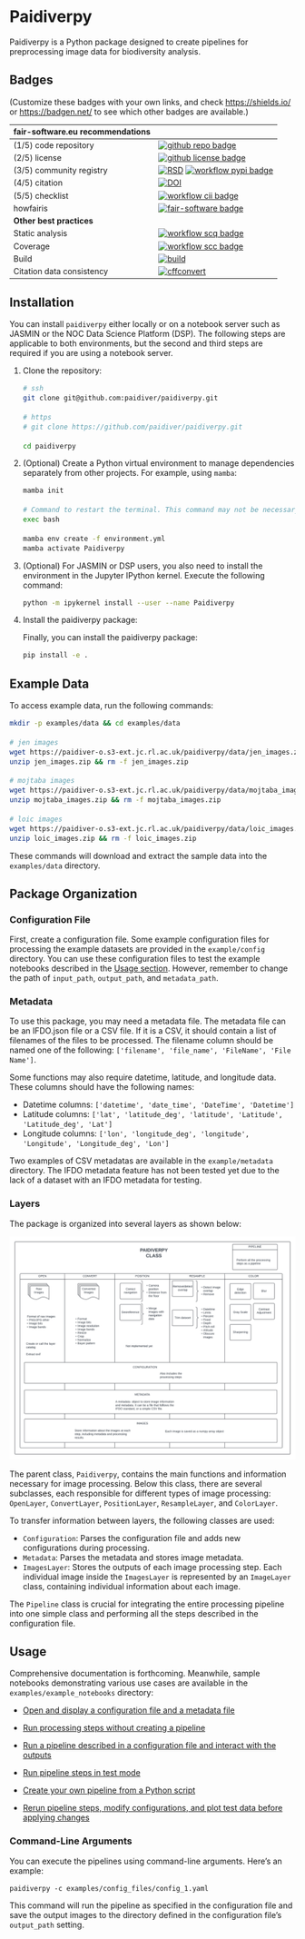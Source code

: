 # Paidiverpy

Paidiverpy is a Python package designed to create pipelines for preprocessing image data for biodiversity analysis.

## Badges

(Customize these badges with your own links, and check https://shields.io/ or https://badgen.net/ to see which other badges are available.)

| fair-software.eu recommendations | |
| :-- | :--  |
| (1/5) code repository              | [![github repo badge](https://img.shields.io/badge/github-repo-000.svg?logo=github&labelColor=gray&color=blue)](https://github.com/paidiver/paidiverpy) |
| (2/5) license                      | [![github license badge](https://img.shields.io/github/license/paidiver/paidiverpy)](https://github.com/paidiver/paidiverpy) |
| (3/5) community registry           | [![RSD](https://img.shields.io/badge/rsd-paidiverpy-00a3e3.svg)](https://www.research-software.nl/software/paidiverpy) [![workflow pypi badge](https://img.shields.io/pypi/v/paidiverpy.svg?colorB=blue)](https://pypi.python.org/project/paidiverpy/) |
| (4/5) citation                     | [![DOI](https://zenodo.org/badge/DOI/<replace-with-created-DOI>.svg)](https://doi.org/<replace-with-created-DOI>)|
| (5/5) checklist                    | [![workflow cii badge](https://bestpractices.coreinfrastructure.org/projects/<replace-with-created-project-identifier>/badge)](https://bestpractices.coreinfrastructure.org/projects/<replace-with-created-project-identifier>) |
| howfairis                          | [![fair-software badge](https://img.shields.io/badge/fair--software.eu-%E2%97%8F%20%20%E2%97%8F%20%20%E2%97%8F%20%20%E2%97%8F%20%20%E2%97%8B-yellow)](https://fair-software.eu) |
| **Other best practices**           | &nbsp; |
| Static analysis                    | [![workflow scq badge](https://sonarcloud.io/api/project_badges/measure?project=paidiverpy&metric=alert_status)](https://sonarcloud.io/dashboard?id=paidiverpy) |
| Coverage                           | [![workflow scc badge](https://sonarcloud.io/api/project_badges/measure?project=paidiverpy&metric=coverage)](https://sonarcloud.io/dashboard?id=paidiverpy) || Documentation                      | [![Documentation Status](https://readthedocs.org/projects/paidiverpy/badge/?version=latest)](https://paidiverpy.readthedocs.io/en/latest/?badge=latest) || **GitHub Actions**                 | &nbsp; |
| Build                              | [![build](https://github.com/paidiver/paidiverpy/actions/workflows/build.yml/badge.svg)](https://github.com/paidiver/paidiverpy/actions/workflows/build.yml) |
| Citation data consistency          | [![cffconvert](https://github.com/paidiver/paidiverpy/actions/workflows/cffconvert.yml/badge.svg)](https://github.com/paidiver/paidiverpy/actions/workflows/cffconvert.yml) || SonarCloud                         | [![sonarcloud](https://github.com/paidiver/paidiverpy/actions/workflows/sonarcloud.yml/badge.svg)](https://github.com/paidiver/paidiverpy/actions/workflows/sonarcloud.yml) || Link checker              | [![link-check](https://github.com/paidiver/paidiverpy/actions/workflows/link-check.yml/badge.svg)](https://github.com/paidiver/paidiverpy/actions/workflows/link-check.yml) |## How to use paidiverpy


## Installation

You can install `paidiverpy` either locally or on a notebook server such as JASMIN or the NOC Data Science Platform (DSP). The following steps are applicable to both environments, but the second and third steps are required if you are using a notebook server.

1. Clone the repository:

    ```bash
    # ssh
    git clone git@github.com:paidiver/paidiverpy.git

    # https
    # git clone https://github.com/paidiver/paidiverpy.git

    cd paidiverpy
    ```

2. (Optional) Create a Python virtual environment to manage dependencies separately from other projects. For example, using `mamba`:

    ```bash
    mamba init

    # Command to restart the terminal. This command may not be necessary if mamba init has already been successfully run before
    exec bash

    mamba env create -f environment.yml
    mamba activate Paidiverpy
    ```

3. (Optional) For JASMIN or DSP users, you also need to install the environment in the Jupyter IPython kernel. Execute the following command:

    ```bash
    python -m ipykernel install --user --name Paidiverpy
    ```

4. Install the paidiverpy package:

    Finally, you can install the paidiverpy package:

    ```bash
    pip install -e .
    ```

## Example Data

To access example data, run the following commands:

```bash
mkdir -p examples/data && cd examples/data

# jen images
wget https://paidiver-o.s3-ext.jc.rl.ac.uk/paidiverpy/data/jen_images.zip
unzip jen_images.zip && rm -f jen_images.zip

# mojtaba images
wget https://paidiver-o.s3-ext.jc.rl.ac.uk/paidiverpy/data/mojtaba_images.zip
unzip mojtaba_images.zip && rm -f mojtaba_images.zip

# loic images
wget https://paidiver-o.s3-ext.jc.rl.ac.uk/paidiverpy/data/loic_images.zip
unzip loic_images.zip && rm -f loic_images.zip
```

These commands will download and extract the sample data into the `examples/data` directory.

## Package Organization

### Configuration File

First, create a configuration file. Some example configuration files for processing the example datasets are provided in the `example/config` directory. You can use these configuration files to test the example notebooks described in the [Usage section](#usage). However, remember to change the path of `input_path`, `output_path`, and `metadata_path`.

### Metadata

To use this package, you may need a metadata file. The metadata file can be an IFDO.json file or a CSV file. If it is a CSV, it should contain a list of filenames of the files to be processed. The filename column should be named one of the following: `['filename', 'file_name', 'FileName', 'File Name']`.

Some functions may also require datetime, latitude, and longitude data. These columns should have the following names:
- Datetime columns: `['datetime', 'date_time', 'DateTime', 'Datetime']`
- Latitude columns: `['lat', 'latitude_deg', 'latitude', 'Latitude', 'Latitude_deg', 'Lat']`
- Longitude columns: `['lon', 'longitude_deg', 'longitude', 'Longitude', 'Longitude_deg', 'Lon']`

Two examples of CSV metadatas are available in the `example/metadata` directory. The IFDO metadata feature has not been tested yet due to the lack of a dataset with an IFDO metadata for testing.

### Layers

The package is organized into several layers as shown below:

![Package Organization](docs/images/paidiver_organization.png)

The parent class, `Paidiverpy`, contains the main functions and information necessary for image processing. Below this class, there are several subclasses, each responsible for different types of image processing: `OpenLayer`, `ConvertLayer`, `PositionLayer`, `ResampleLayer`, and `ColorLayer`.

To transfer information between layers, the following classes are used:

- `Configuration`: Parses the configuration file and adds new configurations during processing.
- `Metadata`: Parses the metadata and stores image metadata.
- `ImagesLayer`: Stores the outputs of each image processing step. Each individual image inside the `ImagesLayer` is represented by an `ImageLayer` class, containing individual information about each image.

The `Pipeline` class is crucial for integrating the entire processing pipeline into one simple class and performing all the steps described in the configuration file.

## Usage

Comprehensive documentation is forthcoming. Meanwhile, sample notebooks demonstrating various use cases are available in the `examples/example_notebooks` directory:

- [Open and display a configuration file and a metadata file](examples/example_notebooks/config_metadata_example.ipynb)
- [Run processing steps without creating a pipeline](examples/example_notebooks/simple_processing.ipynb)
- [Run a pipeline described in a configuration file and interact with the outputs](examples/example_notebooks/pipeline.ipynb)
- [Run pipeline steps in test mode](examples/example_notebooks/pipeline_testing_steps.ipynb)

- [Create your own pipeline from a Python script](examples/example_notebooks/pipeline_generation.ipynb)
- [Rerun pipeline steps, modify configurations, and plot test data before applying changes](examples/example_notebooks/pipeline_interaction.ipynb)


### Command-Line Arguments

You can execute the pipelines using command-line arguments. Here’s an example:

```
paidiverpy -c examples/config_files/config_1.yaml
```

This command will run the pipeline as specified in the configuration file and save the output images to the directory defined in the configuration file’s `output_path` setting.
